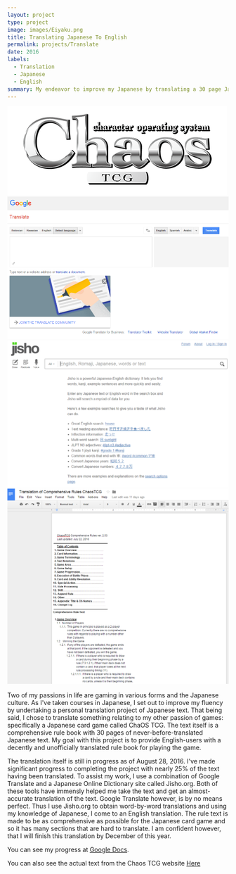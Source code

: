 ```yaml
---
layout: project
type: project
image: images/Eiyaku.png
title: Translating Japanese To English
permalink: projects/Translate
date: 2016
labels:
  - Translation
  - Japanese
  - English
summary: My endeavor to improve my Japanese by translating a 30 page Japanese rule sheet to English.
---
```


<div class="ui medium rounded images">
  <img class="ui image" src="../images/chaos-tcg-banner.png">
  <img class="ui image" src="../images/Google-Translate.png">
  <img class="ui image" src="../images/Jisho.PNG">
  <img class="ui image" src="../images/translation.png">
</div>

Two of my passions in life are gaming in various forms and the Japanese culture. As I've taken courses in Japanese, I set out to improve my fluency by undertaking a personal translation project of Japanese text. That being said, I chose to translate something relating to my other passion of games: specifically a Japanese card game called ChaOS TCG. The text itself is a comprehensive rule book with 30 pages of never-before-translated Japanese text. My goal with this project is to provide English-users with a decently and unofficially translated rule book for playing the game.

The translation itself is still in progress as of August 28, 2016. I've made significant progress to completing the project with nearly 25% of the text having been translated. To assist my work, I use a combination of Google Translate and a Japanese Online Dictionary site called Jisho.org. Both of these tools have immensly helped me take the text and get an almost-accurate translation of the text. Google Translate however, is by no means perfect. Thus I use Jisho.org to obtain word-by-word translations and using my knowledge of Japanese, I come to an English translation. The rule text is made to be as comprehensive as possible for the Japanese card game and so it has many sections that are hard to translate. I am confident however, that I will finish this translation by December of this year.

You can see my progress at [Google Docs](https://docs.google.com/document/d/1JjfeDlyv-q_SwU5Q48eko8lBoxLoA339azCqW2nu0_o/edit?usp=sharing).

You can also see the actual text from the Chaos TCG website [Here](http://chaos-tcg.com/rule/Chaos_rule.pdf)
